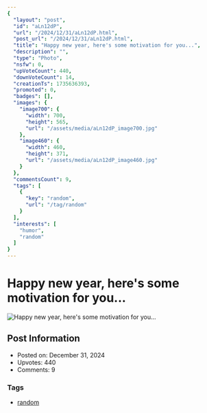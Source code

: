 ```yaml
---
{
  "layout": "post",
  "id": "aLn12dP",
  "url": "/2024/12/31/aLn12dP.html",
  "post_url": "/2024/12/31/aLn12dP.html",
  "title": "Happy new year, here's some motivation for you...",
  "description": "",
  "type": "Photo",
  "nsfw": 0,
  "upVoteCount": 440,
  "downVoteCount": 14,
  "creationTs": 1735636393,
  "promoted": 0,
  "badges": [],
  "images": {
    "image700": {
      "width": 700,
      "height": 565,
      "url": "/assets/media/aLn12dP_image700.jpg"
    },
    "image460": {
      "width": 460,
      "height": 371,
      "url": "/assets/media/aLn12dP_image460.jpg"
    }
  },
  "commentsCount": 9,
  "tags": [
    {
      "key": "random",
      "url": "/tag/random"
    }
  ],
  "interests": [
    "humor",
    "random"
  ]
}
---
```


# Happy new year, here's some motivation for you...

![Happy new year, here's some motivation for you...](/assets/media/aLn12dP_image700.jpg)

## Post Information

- Posted on: December 31, 2024
- Upvotes: 440
- Comments: 9

### Tags

- [random](/tag/random)
